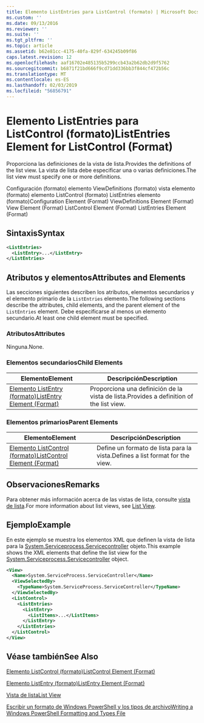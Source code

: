 ```yaml
---
title: Elemento ListEntries para ListControl (formato) | Microsoft Docs
ms.custom: ''
ms.date: 09/13/2016
ms.reviewer: ''
ms.suite: ''
ms.tgt_pltfrm: ''
ms.topic: article
ms.assetid: b62e81cc-4175-40fa-829f-634245b09f86
caps.latest.revision: 12
ms.openlocfilehash: aaf16702e485135b5299ccb43a2b62db2d9f5762
ms.sourcegitcommit: b6871f21bd666f9cd71dd336bb3f844cf472b56c
ms.translationtype: MT
ms.contentlocale: es-ES
ms.lasthandoff: 02/03/2019
ms.locfileid: "56856791"
---
```

# <a name="listentries-element-for-listcontrol-format"></a><span data-ttu-id="2400c-102">Elemento ListEntries para ListControl (formato)</span><span class="sxs-lookup"><span data-stu-id="2400c-102">ListEntries Element for ListControl (Format)</span></span>

<span data-ttu-id="2400c-103">Proporciona las definiciones de la vista de lista.</span><span class="sxs-lookup"><span data-stu-id="2400c-103">Provides the definitions of the list view.</span></span> <span data-ttu-id="2400c-104">La vista de lista debe especificar una o varias definiciones.</span><span class="sxs-lookup"><span data-stu-id="2400c-104">The list view must specify one or more definitions.</span></span>

<span data-ttu-id="2400c-105">Configuración (formato) elemento ViewDefinitions (formato) vista elemento (formato) elemento ListControl (formato) ListEntries elemento (formato)</span><span class="sxs-lookup"><span data-stu-id="2400c-105">Configuration Element (Format) ViewDefinitions Element (Format) View Element (Format) ListControl Element (Format) ListEntries Element (Format)</span></span>

## <a name="syntax"></a><span data-ttu-id="2400c-106">Sintaxis</span><span class="sxs-lookup"><span data-stu-id="2400c-106">Syntax</span></span>

```xml
<ListEntries>
  <ListEntry>...</ListEntry>
</ListEntries>
```

## <a name="attributes-and-elements"></a><span data-ttu-id="2400c-107">Atributos y elementos</span><span class="sxs-lookup"><span data-stu-id="2400c-107">Attributes and Elements</span></span>

<span data-ttu-id="2400c-108">Las secciones siguientes describen los atributos, elementos secundarios y el elemento primario de la `ListEntries` elemento.</span><span class="sxs-lookup"><span data-stu-id="2400c-108">The following sections describe the attributes, child elements, and the parent element of the `ListEntries` element.</span></span> <span data-ttu-id="2400c-109">Debe especificarse al menos un elemento secundario.</span><span class="sxs-lookup"><span data-stu-id="2400c-109">At least one child element must be specified.</span></span>

### <a name="attributes"></a><span data-ttu-id="2400c-110">Atributos</span><span class="sxs-lookup"><span data-stu-id="2400c-110">Attributes</span></span>

<span data-ttu-id="2400c-111">Ninguna.</span><span class="sxs-lookup"><span data-stu-id="2400c-111">None.</span></span>

### <a name="child-elements"></a><span data-ttu-id="2400c-112">Elementos secundarios</span><span class="sxs-lookup"><span data-stu-id="2400c-112">Child Elements</span></span>

|<span data-ttu-id="2400c-113">Elemento</span><span class="sxs-lookup"><span data-stu-id="2400c-113">Element</span></span>|<span data-ttu-id="2400c-114">Descripción</span><span class="sxs-lookup"><span data-stu-id="2400c-114">Description</span></span>|
|-------------|-----------------|
|[<span data-ttu-id="2400c-115">Elemento ListEntry (formato)</span><span class="sxs-lookup"><span data-stu-id="2400c-115">ListEntry Element (Format)</span></span>](./listentry-element-for-listcontrol-format.md)|<span data-ttu-id="2400c-116">Proporciona una definición de la vista de lista.</span><span class="sxs-lookup"><span data-stu-id="2400c-116">Provides a definition of the list view.</span></span>|

### <a name="parent-elements"></a><span data-ttu-id="2400c-117">Elementos primarios</span><span class="sxs-lookup"><span data-stu-id="2400c-117">Parent Elements</span></span>

|<span data-ttu-id="2400c-118">Elemento</span><span class="sxs-lookup"><span data-stu-id="2400c-118">Element</span></span>|<span data-ttu-id="2400c-119">Descripción</span><span class="sxs-lookup"><span data-stu-id="2400c-119">Description</span></span>|
|-------------|-----------------|
|[<span data-ttu-id="2400c-120">Elemento ListControl (formato)</span><span class="sxs-lookup"><span data-stu-id="2400c-120">ListControl Element (Format)</span></span>](./listcontrol-element-format.md)|<span data-ttu-id="2400c-121">Define un formato de lista para la vista.</span><span class="sxs-lookup"><span data-stu-id="2400c-121">Defines a list format for the view.</span></span>|

## <a name="remarks"></a><span data-ttu-id="2400c-122">Observaciones</span><span class="sxs-lookup"><span data-stu-id="2400c-122">Remarks</span></span>

<span data-ttu-id="2400c-123">Para obtener más información acerca de las vistas de lista, consulte [vista de lista](./creating-a-list-view.md).</span><span class="sxs-lookup"><span data-stu-id="2400c-123">For more information about list views, see [List View](./creating-a-list-view.md).</span></span>

## <a name="example"></a><span data-ttu-id="2400c-124">Ejemplo</span><span class="sxs-lookup"><span data-stu-id="2400c-124">Example</span></span>

<span data-ttu-id="2400c-125">En este ejemplo se muestra los elementos XML que definen la vista de lista para la [System.Serviceprocess.Servicecontroller](/dotnet/api/System.ServiceProcess.ServiceController) objeto.</span><span class="sxs-lookup"><span data-stu-id="2400c-125">This example shows the XML elements that define the list view for the [System.Serviceprocess.Servicecontroller](/dotnet/api/System.ServiceProcess.ServiceController) object.</span></span>

```xml
<View>
  <Name>System.ServiceProcess.ServiceController</Name>
  <ViewSelectedBy>
    <TypeName>System.ServiceProcess.ServiceController</TypeName>
  </ViewSelectedBy>
  <ListControl>
    <ListEntries>
      <ListEntry>
        <ListItems>...</ListItems>
      </ListEntry>
    </ListEntries>
  </ListControl>
</View>
```

## <a name="see-also"></a><span data-ttu-id="2400c-126">Véase también</span><span class="sxs-lookup"><span data-stu-id="2400c-126">See Also</span></span>

[<span data-ttu-id="2400c-127">Elemento ListControl (formato)</span><span class="sxs-lookup"><span data-stu-id="2400c-127">ListControl Element (Format)</span></span>](./listcontrol-element-format.md)

[<span data-ttu-id="2400c-128">Elemento ListEntry (formato)</span><span class="sxs-lookup"><span data-stu-id="2400c-128">ListEntry Element (Format)</span></span>](./listentry-element-for-listcontrol-format.md)

[<span data-ttu-id="2400c-129">Vista de lista</span><span class="sxs-lookup"><span data-stu-id="2400c-129">List View</span></span>](./creating-a-list-view.md)

[<span data-ttu-id="2400c-130">Escribir un formato de Windows PowerShell y los tipos de archivo</span><span class="sxs-lookup"><span data-stu-id="2400c-130">Writing a Windows PowerShell Formatting and Types File</span></span>](./writing-a-powershell-formatting-file.md)

